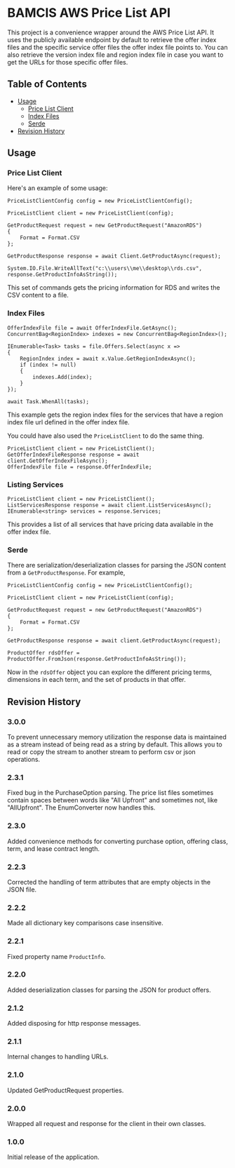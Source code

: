 # BAMCIS AWS Price List API

This project is a convenience wrapper around the AWS Price List API. It uses the publicly available
endpoint by default to retrieve the offer index files and the specific service offer
files the offer index file points to. You can also retrieve the version index file and region
index file in case you want to get the URLs for those specific offer files.

## Table of Contents
- [Usage](#usage)
    * [Price List Client](#price-list-client)
    * [Index Files](#index-files)
	* [Serde](#serde)
- [Revision History](#revision-history)

## Usage

### Price List Client

Here's an example of some usage:

    PriceListClientConfig config = new PriceListClientConfig();

    PriceListClient client = new PriceListClient(config);

    GetProductRequest request = new GetProductRequest("AmazonRDS")
    {
        Format = Format.CSV
    };

    GetProductResponse response = await Client.GetProductAsync(request);

    System.IO.File.WriteAllText("c:\\users\\me\\desktop\\rds.csv", response.GetProductInfoAsString());

This set of commands gets the pricing information for RDS and writes the CSV content to a file.

### Index Files

    OfferIndexFile file = await OfferIndexFile.GetAsync();
    ConcurrentBag<RegionIndex> indexes = new ConcurrentBag<RegionIndex>();

    IEnumerable<Task> tasks = file.Offers.Select(async x =>
    {
        RegionIndex index = await x.Value.GetRegionIndexAsync();
        if (index != null)
        {
            indexes.Add(index);
        }                       
    });

    await Task.WhenAll(tasks);

This example gets the region index files for the services that have a region index file url defined in the offer index file.

You could have also used the `PriceListClient` to do the same thing.

    PriceListClient client = new PriceListClient();
	GetOfferIndexFileResponse response = await client.GetOfferIndexFileAsync();
	OfferIndexFile file = response.OfferIndexFile;

### Listing Services

    PriceListClient client = new PriceListClient();
    ListServicesResponse response = await client.ListServicesAsync();
	IEnumerable<string> services = response.Services;

This provides a list of all services that have pricing data available in the offer index file.

### Serde

There are serialization/deserialization classes for parsing the JSON content from a `GetProductResponse`. For example,

    PriceListClientConfig config = new PriceListClientConfig();

    PriceListClient client = new PriceListClient(config);

    GetProductRequest request = new GetProductRequest("AmazonRDS")
    {
        Format = Format.CSV
    };

    GetProductResponse response = await client.GetProductAsync(request);

	ProductOffer rdsOffer = ProductOffer.FromJson(response.GetProductInfoAsString());
  
Now in the `rdsOffer` object you can explore the different pricing terms, dimensions in each term, and the set of products in that offer. 

## Revision History

### 3.0.0
To prevent unnecessary memory utilization the response data is maintained as a stream instead of being read as a string by default. This allows you to read or copy the stream to another stream to perform csv or json operations.

### 2.3.1
Fixed bug in the PurchaseOption parsing. The price list files sometimes contain spaces between words like "All Upfront" and sometimes not, like "AllUpfront". The EnumConverter now handles this.

### 2.3.0
Added convenience methods for converting purchase option, offering class, term, and lease contract length.

### 2.2.3
Corrected the handling of term attributes that are empty objects in the JSON file.

### 2.2.2
Made all dictionary key comparisons case insensitive.

### 2.2.1
Fixed property name `ProductInfo`.

### 2.2.0
Added deserialization classes for parsing the JSON for product offers.

### 2.1.2
Added disposing for http response messages.

### 2.1.1
Internal changes to handling URLs.

### 2.1.0
Updated GetProductRequest properties.

### 2.0.0
Wrapped all request and response for the client in their own classes.

### 1.0.0
Initial release of the application.
